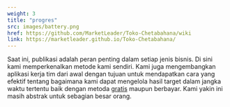 ```yaml
---
weight: 3
title: "progres"
src: images/battery.png
href: https://github.com/MarketLeader/Toko-Chetabahana/wiki
link: https://marketleader.github.io/Toko-Chetabahana/
---
```


Saat ini, publikasi adalah peran penting dalam setiap jenis bisnis. Di sini kami memperkenalkan metode kami sendiri. Kami juga mengembangkan aplikasi kerja tim dari awal dengan tujuan untuk mendapatkan cara yang efektif tentang bagaimana kami dapat mengelola hasil target dalam jangka waktu tertentu baik dengan metoda <a href='https://wordpress.com/go/digital-marketing/ways-to-promote-your-website-for-free/'>gratis</a> maupun berbayar. Kami yakin ini masih abstrak untuk sebagian besar orang.
